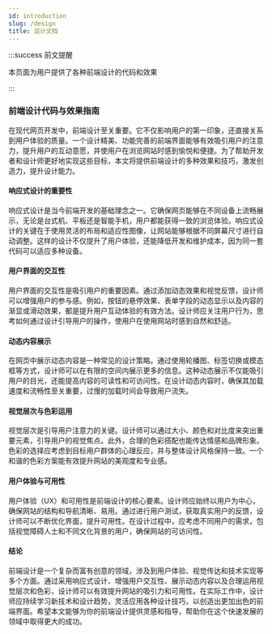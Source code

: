 ```yaml
---
id: introduction
slug: /design
title: 设计文档
---
```




:::success 前文提醒

本页面为用户提供了各种前端设计的代码和效果

::: 

### 前端设计代码与效果指南

在现代网页开发中，前端设计至关重要。它不仅影响用户的第一印象，还直接关系到用户体验的质量。一个设计精美、功能完善的前端界面能够有效吸引用户的注意力，提升用户的互动意愿，并使用户在浏览网站时感到愉悦和便捷。为了帮助开发者和设计师更好地实现这些目标，本文将提供前端设计的多种效果和技巧，激发创造力，提升设计能力。

#### 响应式设计的重要性

响应式设计是当今前端开发的基础理念之一。它确保网页能够在不同设备上流畅展示，无论是台式机、平板还是智能手机，用户都能获得一致的浏览体验。响应式设计的关键在于使用灵活的布局和适应性图像，让网站能够根据不同屏幕尺寸进行自动调整。这样的设计不仅提升了用户体验，还能降低开发和维护成本，因为同一套代码可以适应多种设备。

#### 用户界面的交互性

用户界面的交互性是吸引用户的重要因素。通过添加动态效果和视觉反馈，设计师可以增强用户的参与感。例如，按钮的悬停效果、表单字段的动态显示以及内容的渐显或滑动效果，都是提升用户互动体验的有效方法。设计师应关注用户行为，思考如何通过设计引导用户的操作，使用户在使用网站时感到自然和舒适。

#### 动态内容展示

在网页中展示动态内容是一种常见的设计策略。通过使用轮播图、标签切换或模态框等方式，设计师可以在有限的空间内展示更多的信息。这种动态展示不仅能吸引用户的目光，还能提高内容的可读性和可访问性。在设计动态内容时，确保其加载速度和流畅性至关重要，过慢的加载时间会导致用户流失。

#### 视觉层次与色彩运用

视觉层次是引导用户注意力的关键。设计师可以通过大小、颜色和对比度来突出重要元素，引导用户的视觉焦点。此外，合理的色彩搭配也能传达情感和品牌形象。色彩的选择应考虑到目标用户群体的心理反应，并与整体设计风格保持一致。一个和谐的色彩方案能有效提升网站的美观度和专业感。

#### 用户体验与可用性

用户体验（UX）和可用性是前端设计的核心要素。设计师应始终以用户为中心，确保网站的结构和导航清晰、易用。通过进行用户测试，获取真实用户的反馈，设计师可以不断优化界面，提升可用性。在设计过程中，应考虑不同用户的需求，包括视觉障碍人士和不同文化背景的用户，确保网站的可访问性。

#### 结论

前端设计是一个复杂而富有创意的领域，涉及到用户体验、视觉传达和技术实现等多个方面。通过采用响应式设计、增强用户交互性、展示动态内容以及合理运用视觉层次和色彩，设计师可以有效提升网站的吸引力和可用性。在实际工作中，设计师应持续学习新技术和设计趋势，灵活应用各种设计技巧，以创造出更加出色的前端界面。希望本文能够为你的前端设计提供灵感和指导，帮助你在这个快速发展的领域中取得更大的成功。
